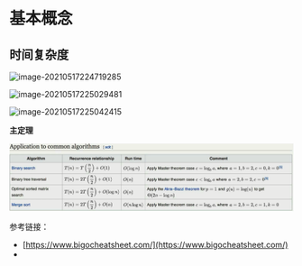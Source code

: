 # 基本概念

##  时间复杂度

![image-20210517224719285](https://gitee.com/minghai1024/my-image/raw/master/img/2021/20210517224956.png)

![image-20210517225029481](https://gitee.com/minghai1024/my-image/raw/master/img/2021/20210517225029.png)

![image-20210517225042415](https://gitee.com/minghai1024/my-image/raw/master/img/2021/20210517225042.png)



**主定理**

<img src="images/基本概念/image-20210407222853931.png" alt="image-20210407222853931" style="zoom:80%;" />



参考链接：

* [https://www.bigocheatsheet.com/](https://www.bigocheatsheet.com/)
* 

